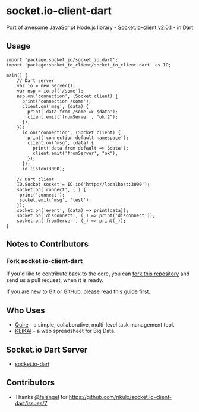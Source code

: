 # socket.io-client-dart

Port of awesome JavaScript Node.js library - [Socket.io-client v2.0.1](https://github.com/socketio/socket.io-client) - in Dart

## Usage


    import 'package:socket_io/socket_io.dart';
    import 'package:socket_io_client/socket_io_client.dart' as IO;

    main() {
        // Dart server
        var io = new Server();
        var nsp = io.of('/some');
        nsp.on('connection', (Socket client) {
          print('connection /some');
          client.on('msg', (data) {
            print('data from /some => $data');
            client.emit('fromServer', "ok 2");
          });
        });
          io.on('connection', (Socket client) {
            print('connection default namespace');
            client.on('msg', (data) {
              print('data from default => $data');
              client.emit('fromServer', "ok");
            });
          });
          io.listen(3000);

        // Dart client
        IO.Socket socket = IO.io('http://localhost:3000');
        socket.on('connect', (_) {
         print('connect');
         socket.emit('msg', 'test');
        });
        socket.on('event', (data) => print(data));
        socket.on('disconnect', (_) => print('disconnect'));
        socket.on('fromServer', (_) => print(_));
    }

## Notes to Contributors

### Fork socket.io-client-dart

If you'd like to contribute back to the core, you can [fork this repository](https://help.github.com/articles/fork-a-repo) and send us a pull request, when it is ready.

If you are new to Git or GitHub, please read [this guide](https://help.github.com/) first.

## Who Uses

* [Quire](https://quire.io) - a simple, collaborative, multi-level task management tool.
* [KEIKAI](https://keikai.io/) - a web spreadsheet for Big Data.

## Socket.io Dart Server

* [socket.io-dart](https://github.com/rikulo/socket.io-dart)


## Contributors
* Thanks [@felangel](https://github.com/felangel) for https://github.com/rikulo/socket.io-client-dart/issues/7